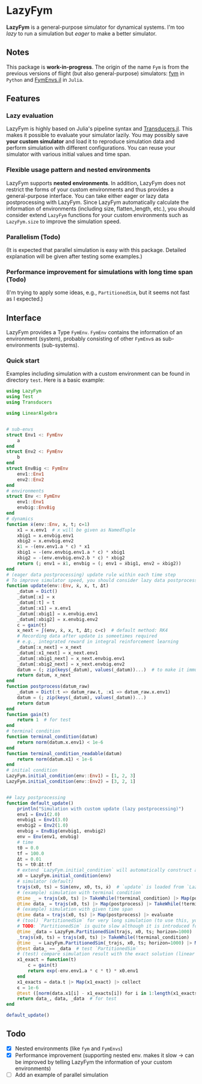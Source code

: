 # LazyFym
**LazyFym** is a general-purpose simulator for dynamical systems.
I'm too *lazy* to run a simulation but *eager* to make a better simulator.
## Notes
This package is **work-in-progress**.
The origin of the name `Fym` is from the previous versions of flight (but also general-purpose) simulators:
[fym](https://github.com/fdcl-nrf/fym) in `Python` and [FymEnvs.jl](https://github.com/fdcl-nrf/FymEnvs.jl) in `Julia`.

## Features
### Lazy evaluation
LazyFym is highly based on Julia's pipeline syntax and [Transducers.jl](https://github.com/JuliaFolds/Transducers.jl).
This makes it possible to evaluate your simulator lazily.
You may possibly save **your custom simulator** and load it to reproduce
simulation data and perform simulation with different configurations.
You can reuse your simulator with various initial values and time span.
### Flexible usage pattern and nested environments
LazyFym supports **nested environments**.
In addition,
LazyFym does not restrict the forms of your custom environments
and thus provides a general-purpose interface.
You can take either eager or lazy data postprocessing with LazyFym.
Since LazyFym automatically calculate the information of environments (including size, flatten_length, etc.),
you should consider extend `LazyFym` functions for your custom environments such as `LazyFym.size`
to improve the simulation speed.
### Parallelism (Todo)
(It is expected that parallel simulation is easy with this package.
Detailed explanation will be given after testing some examples.)
### Performance improvement for simulations with long time span (Todo)
(I'm trying to apply some ideas, e.g., `PartitionedSim`,
but it seems not fast as I expected.)

## Interface
LazyFym provides a Type `FymEnv`.
`FymEnv` contains the information of an environment (system),
probably consisting of other `FymEnv`s as sub-environments (sub-systems).
### Quick start
Examples including simulation with a custom environment
can be found in directory `test`.
Here is a basic example:
```julia
using LazyFym
using Test
using Transducers

using LinearAlgebra


# sub-envs
struct Env1 <: FymEnv
    a
end
struct Env2 <: FymEnv
    b
end
struct EnvBig <: FymEnv
    env1::Env1
    env2::Env2
end
# environments
struct Env <: FymEnv
    env1::Env1
    envbig::EnvBig
end
# dynamics
function ẋ(env::Env, x, t; c=1)
    x1 = x.env1  # x will be given as NamedTuple
    xbig1 = x.envbig.env1
    xbig2 = x.envbig.env2
    ẋ1 = -(env.env1.a * c) * x1
    ẋbig1 = -(env.envbig.env1.a * c) * xbig1
    ẋbig2 = -(env.envbig.env2.b * c) * xbig2
    return (; env1 = ẋ1, envbig = (; env1 = ẋbig1, env2 = ẋbig2))
end
# (eager data postprocessing) update rule within each time step
# To improve simulator speed, you should consider lazy data postprocessing using `LazyFym.update`.
function update(env::Env, ẋ, x, t, Δt)
    _datum = Dict()
    _datum[:x] = x
    _datum[:t] = t
    _datum[:x1] = x.env1
    _datum[:xbig1] = x.envbig.env1
    _datum[:xbig2] = x.envbig.env2
    c = gain(t)
    x_next = ∫(env, ẋ, x, t, Δt; c=c)  # default method: RK4
    # Recording data after update is someetimes required
    # e.g., integrated reward in integral reinforcement learning
    _datum[:x_next] = x_next
    _datum[:x1_next] = x_next.env1
    _datum[:xbig1_next] = x_next.envbig.env1
    _datum[:xbig2_next] = x_next.envbig.env2
    datum = (; zip(keys(_datum), values(_datum))...)  # to make it immutable; not necessary
    return datum, x_next
end
function postprocess(datum_raw)
    _datum = Dict(:t => datum_raw.t, :x1 => datum_raw.x.env1)
    datum = (; zip(keys(_datum), values(_datum))...)
    return datum
end
function gain(t)
    return 1  # for test
end
# terminal condition
function terminal_condition(datum)
    return norm(datum.x.env1) < 1e-6
end
function terminal_condition_readable(datum)
    return norm(datum.x1) < 1e-6
end
# initial condition
LazyFym.initial_condition(env::Env1) = [1, 2, 3]
LazyFym.initial_condition(env::Env2) = [3, 2, 1]


## lazy postprocessing
function default_update()
    println("Simulation with custom update (lazy postprocessing)")
    env1 = Env1(2.0)
    envbig1 = Env1(3.0)
    envbig2 = Env2(1.0)
    envbig = EnvBig(envbig1, envbig2)
    env = Env(env1, envbig)
    # time
    t0 = 0.0
    tf = 100.0
    Δt = 0.01
    ts = t0:Δt:tf
    # extend `LazyFym.initial_condition` will automatically construct a NamedTuple; not mandatory
    x0 = LazyFym.initial_condition(env)
    # simulator (default)
    trajs(x0, ts) = Sim(env, x0, ts, ẋ)  # `update` is loaded from `LazyFym`
    # (example) simulation with terminal condition
    @time _ = trajs(x0, ts) |> TakeWhile(!terminal_condition) |> Map(postprocess) |> evaluate
    @time data_ = trajs(x0, ts) |> Map(postprocess) |> TakeWhile(!terminal_condition_readable) |> evaluate
    # (example) simulation with given time span
    @time data = trajs(x0, ts) |> Map(postprocess) |> evaluate
    # (tool) `PartitionedSim` for very long simulation (to use this, you must add `x_next` to datum in your custom `update` function)
    # TODO: `PartitionedSim` is quite slow although it is introduced for long simulation
    @time _data = LazyFym.PartitionedSim(trajs, x0, ts; horizon=1000) |> Map(postprocess) |> TakeWhile(!terminal_condition_readable) |> evaluate
    _trajs(x0, ts) = trajs(x0, ts) |> TakeWhile(!terminal_condition)
    @time _ = LazyFym.PartitionedSim(_trajs, x0, ts; horizon=1000) |> Map(postprocess) |> evaluate
    @test data_ == _data  # test `PartitionedSim`
    # (test) compare simulation result with the exact solution (linear system)
    x1_exact = function(t)
        c = gain(t)
        return exp(-env.env1.a * c * t) * x0.env1
    end
    x1_exacts = data.t |> Map(x1_exact) |> collect
    ϵ = 1e-6
    @test ([norm(data.x1[i] - x1_exacts[i]) for i in 1:length(x1_exacts)] |> maximum) < ϵ
    return data_, data, _data  # for test
end

default_update()
```
## Todo
- [x] Nested environments (like `fym` and `FymEnvs`)
- [x] Performance improvement (supporting nested env. makes it slow -> can be improved by telling LazyFym the information of your custom environments)
- [ ] Add an example of parallel simulation
